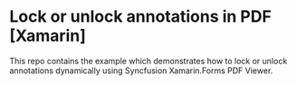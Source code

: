 # Lock or unlock annotations in PDF [Xamarin]
This repo contains the example which demonstrates how to lock or unlock annotations dynamically using Syncfusion Xamarin.Forms PDF Viewer.
